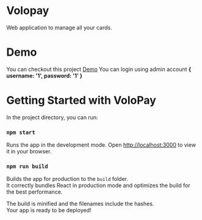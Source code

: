# Volopay
Web application to manage all your cards.

# Demo

You can checkout this project [Demo](https://volopay-virtual-cards.herokuapp.com/home/all)
You can login using admin account ****{ username: '1', password: '1' }****

# Getting Started with VoloPay

In the project directory, you can run:

### `npm start`

Runs the app in the development mode.
Open [http://localhost:3000](http://localhost:3000) to view it in your browser.

### `npm run build`

Builds the app for production to the `build` folder.\
It correctly bundles React in production mode and optimizes the build for the best performance.

The build is minified and the filenames include the hashes.\
Your app is ready to be deployed!
